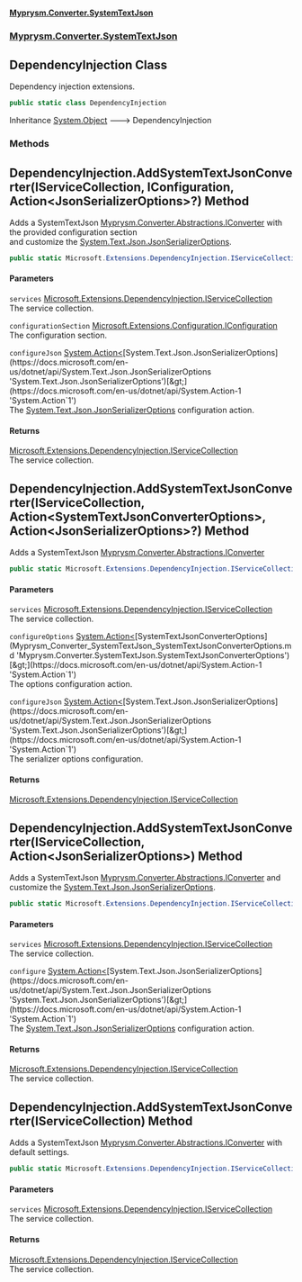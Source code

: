 #### [Myprysm.Converter.SystemTextJson](index.md 'index')
### [Myprysm.Converter.SystemTextJson](index.md#Myprysm_Converter_SystemTextJson 'Myprysm.Converter.SystemTextJson')
## DependencyInjection Class
Dependency injection extensions.  
```csharp
public static class DependencyInjection
```

Inheritance [System.Object](https://docs.microsoft.com/en-us/dotnet/api/System.Object 'System.Object') &#129106; DependencyInjection  
### Methods
<a name='Myprysm_Converter_SystemTextJson_DependencyInjection_AddSystemTextJsonConverter(Microsoft_Extensions_DependencyInjection_IServiceCollection_Microsoft_Extensions_Configuration_IConfiguration_System_Action_System_Text_Json_JsonSerializerOptions__)'></a>
## DependencyInjection.AddSystemTextJsonConverter(IServiceCollection, IConfiguration, Action&lt;JsonSerializerOptions&gt;?) Method
Adds a SystemTextJson [Myprysm.Converter.Abstractions.IConverter](https://docs.microsoft.com/en-us/dotnet/api/Myprysm.Converter.Abstractions.IConverter 'Myprysm.Converter.Abstractions.IConverter') with the provided configuration section  
and customize the [System.Text.Json.JsonSerializerOptions](https://docs.microsoft.com/en-us/dotnet/api/System.Text.Json.JsonSerializerOptions 'System.Text.Json.JsonSerializerOptions').  
```csharp
public static Microsoft.Extensions.DependencyInjection.IServiceCollection AddSystemTextJsonConverter(this Microsoft.Extensions.DependencyInjection.IServiceCollection services, Microsoft.Extensions.Configuration.IConfiguration configurationSection, System.Action<System.Text.Json.JsonSerializerOptions>? configureJson=null);
```
#### Parameters
<a name='Myprysm_Converter_SystemTextJson_DependencyInjection_AddSystemTextJsonConverter(Microsoft_Extensions_DependencyInjection_IServiceCollection_Microsoft_Extensions_Configuration_IConfiguration_System_Action_System_Text_Json_JsonSerializerOptions__)_services'></a>
`services` [Microsoft.Extensions.DependencyInjection.IServiceCollection](https://docs.microsoft.com/en-us/dotnet/api/Microsoft.Extensions.DependencyInjection.IServiceCollection 'Microsoft.Extensions.DependencyInjection.IServiceCollection')  
The service collection.
  
<a name='Myprysm_Converter_SystemTextJson_DependencyInjection_AddSystemTextJsonConverter(Microsoft_Extensions_DependencyInjection_IServiceCollection_Microsoft_Extensions_Configuration_IConfiguration_System_Action_System_Text_Json_JsonSerializerOptions__)_configurationSection'></a>
`configurationSection` [Microsoft.Extensions.Configuration.IConfiguration](https://docs.microsoft.com/en-us/dotnet/api/Microsoft.Extensions.Configuration.IConfiguration 'Microsoft.Extensions.Configuration.IConfiguration')  
The configuration section.
  
<a name='Myprysm_Converter_SystemTextJson_DependencyInjection_AddSystemTextJsonConverter(Microsoft_Extensions_DependencyInjection_IServiceCollection_Microsoft_Extensions_Configuration_IConfiguration_System_Action_System_Text_Json_JsonSerializerOptions__)_configureJson'></a>
`configureJson` [System.Action&lt;](https://docs.microsoft.com/en-us/dotnet/api/System.Action-1 'System.Action`1')[System.Text.Json.JsonSerializerOptions](https://docs.microsoft.com/en-us/dotnet/api/System.Text.Json.JsonSerializerOptions 'System.Text.Json.JsonSerializerOptions')[&gt;](https://docs.microsoft.com/en-us/dotnet/api/System.Action-1 'System.Action`1')  
The [System.Text.Json.JsonSerializerOptions](https://docs.microsoft.com/en-us/dotnet/api/System.Text.Json.JsonSerializerOptions 'System.Text.Json.JsonSerializerOptions') configuration action.
  
#### Returns
[Microsoft.Extensions.DependencyInjection.IServiceCollection](https://docs.microsoft.com/en-us/dotnet/api/Microsoft.Extensions.DependencyInjection.IServiceCollection 'Microsoft.Extensions.DependencyInjection.IServiceCollection')  
The service collection.
  
<a name='Myprysm_Converter_SystemTextJson_DependencyInjection_AddSystemTextJsonConverter(Microsoft_Extensions_DependencyInjection_IServiceCollection_System_Action_Myprysm_Converter_SystemTextJson_SystemTextJsonConverterOptions__System_Action_System_Text_Json_JsonSerializerOptions__)'></a>
## DependencyInjection.AddSystemTextJsonConverter(IServiceCollection, Action&lt;SystemTextJsonConverterOptions&gt;, Action&lt;JsonSerializerOptions&gt;?) Method
Adds a SystemTextJson [Myprysm.Converter.Abstractions.IConverter](https://docs.microsoft.com/en-us/dotnet/api/Myprysm.Converter.Abstractions.IConverter 'Myprysm.Converter.Abstractions.IConverter')
```csharp
public static Microsoft.Extensions.DependencyInjection.IServiceCollection AddSystemTextJsonConverter(this Microsoft.Extensions.DependencyInjection.IServiceCollection services, System.Action<Myprysm.Converter.SystemTextJson.SystemTextJsonConverterOptions> configureOptions, System.Action<System.Text.Json.JsonSerializerOptions>? configureJson=null);
```
#### Parameters
<a name='Myprysm_Converter_SystemTextJson_DependencyInjection_AddSystemTextJsonConverter(Microsoft_Extensions_DependencyInjection_IServiceCollection_System_Action_Myprysm_Converter_SystemTextJson_SystemTextJsonConverterOptions__System_Action_System_Text_Json_JsonSerializerOptions__)_services'></a>
`services` [Microsoft.Extensions.DependencyInjection.IServiceCollection](https://docs.microsoft.com/en-us/dotnet/api/Microsoft.Extensions.DependencyInjection.IServiceCollection 'Microsoft.Extensions.DependencyInjection.IServiceCollection')  
The service collection.
  
<a name='Myprysm_Converter_SystemTextJson_DependencyInjection_AddSystemTextJsonConverter(Microsoft_Extensions_DependencyInjection_IServiceCollection_System_Action_Myprysm_Converter_SystemTextJson_SystemTextJsonConverterOptions__System_Action_System_Text_Json_JsonSerializerOptions__)_configureOptions'></a>
`configureOptions` [System.Action&lt;](https://docs.microsoft.com/en-us/dotnet/api/System.Action-1 'System.Action`1')[SystemTextJsonConverterOptions](Myprysm_Converter_SystemTextJson_SystemTextJsonConverterOptions.md 'Myprysm.Converter.SystemTextJson.SystemTextJsonConverterOptions')[&gt;](https://docs.microsoft.com/en-us/dotnet/api/System.Action-1 'System.Action`1')  
The options configuration action.
  
<a name='Myprysm_Converter_SystemTextJson_DependencyInjection_AddSystemTextJsonConverter(Microsoft_Extensions_DependencyInjection_IServiceCollection_System_Action_Myprysm_Converter_SystemTextJson_SystemTextJsonConverterOptions__System_Action_System_Text_Json_JsonSerializerOptions__)_configureJson'></a>
`configureJson` [System.Action&lt;](https://docs.microsoft.com/en-us/dotnet/api/System.Action-1 'System.Action`1')[System.Text.Json.JsonSerializerOptions](https://docs.microsoft.com/en-us/dotnet/api/System.Text.Json.JsonSerializerOptions 'System.Text.Json.JsonSerializerOptions')[&gt;](https://docs.microsoft.com/en-us/dotnet/api/System.Action-1 'System.Action`1')  
The serializer options configuration.
  
#### Returns
[Microsoft.Extensions.DependencyInjection.IServiceCollection](https://docs.microsoft.com/en-us/dotnet/api/Microsoft.Extensions.DependencyInjection.IServiceCollection 'Microsoft.Extensions.DependencyInjection.IServiceCollection')  
  
<a name='Myprysm_Converter_SystemTextJson_DependencyInjection_AddSystemTextJsonConverter(Microsoft_Extensions_DependencyInjection_IServiceCollection_System_Action_System_Text_Json_JsonSerializerOptions_)'></a>
## DependencyInjection.AddSystemTextJsonConverter(IServiceCollection, Action&lt;JsonSerializerOptions&gt;) Method
Adds a SystemTextJson [Myprysm.Converter.Abstractions.IConverter](https://docs.microsoft.com/en-us/dotnet/api/Myprysm.Converter.Abstractions.IConverter 'Myprysm.Converter.Abstractions.IConverter') and customize the [System.Text.Json.JsonSerializerOptions](https://docs.microsoft.com/en-us/dotnet/api/System.Text.Json.JsonSerializerOptions 'System.Text.Json.JsonSerializerOptions').  
```csharp
public static Microsoft.Extensions.DependencyInjection.IServiceCollection AddSystemTextJsonConverter(this Microsoft.Extensions.DependencyInjection.IServiceCollection services, System.Action<System.Text.Json.JsonSerializerOptions> configure);
```
#### Parameters
<a name='Myprysm_Converter_SystemTextJson_DependencyInjection_AddSystemTextJsonConverter(Microsoft_Extensions_DependencyInjection_IServiceCollection_System_Action_System_Text_Json_JsonSerializerOptions_)_services'></a>
`services` [Microsoft.Extensions.DependencyInjection.IServiceCollection](https://docs.microsoft.com/en-us/dotnet/api/Microsoft.Extensions.DependencyInjection.IServiceCollection 'Microsoft.Extensions.DependencyInjection.IServiceCollection')  
The service collection.
  
<a name='Myprysm_Converter_SystemTextJson_DependencyInjection_AddSystemTextJsonConverter(Microsoft_Extensions_DependencyInjection_IServiceCollection_System_Action_System_Text_Json_JsonSerializerOptions_)_configure'></a>
`configure` [System.Action&lt;](https://docs.microsoft.com/en-us/dotnet/api/System.Action-1 'System.Action`1')[System.Text.Json.JsonSerializerOptions](https://docs.microsoft.com/en-us/dotnet/api/System.Text.Json.JsonSerializerOptions 'System.Text.Json.JsonSerializerOptions')[&gt;](https://docs.microsoft.com/en-us/dotnet/api/System.Action-1 'System.Action`1')  
The [System.Text.Json.JsonSerializerOptions](https://docs.microsoft.com/en-us/dotnet/api/System.Text.Json.JsonSerializerOptions 'System.Text.Json.JsonSerializerOptions') configuration action.
  
#### Returns
[Microsoft.Extensions.DependencyInjection.IServiceCollection](https://docs.microsoft.com/en-us/dotnet/api/Microsoft.Extensions.DependencyInjection.IServiceCollection 'Microsoft.Extensions.DependencyInjection.IServiceCollection')  
The service collection.
  
<a name='Myprysm_Converter_SystemTextJson_DependencyInjection_AddSystemTextJsonConverter(Microsoft_Extensions_DependencyInjection_IServiceCollection)'></a>
## DependencyInjection.AddSystemTextJsonConverter(IServiceCollection) Method
Adds a SystemTextJson [Myprysm.Converter.Abstractions.IConverter](https://docs.microsoft.com/en-us/dotnet/api/Myprysm.Converter.Abstractions.IConverter 'Myprysm.Converter.Abstractions.IConverter') with default settings.  
```csharp
public static Microsoft.Extensions.DependencyInjection.IServiceCollection AddSystemTextJsonConverter(this Microsoft.Extensions.DependencyInjection.IServiceCollection services);
```
#### Parameters
<a name='Myprysm_Converter_SystemTextJson_DependencyInjection_AddSystemTextJsonConverter(Microsoft_Extensions_DependencyInjection_IServiceCollection)_services'></a>
`services` [Microsoft.Extensions.DependencyInjection.IServiceCollection](https://docs.microsoft.com/en-us/dotnet/api/Microsoft.Extensions.DependencyInjection.IServiceCollection 'Microsoft.Extensions.DependencyInjection.IServiceCollection')  
The service collection.
  
#### Returns
[Microsoft.Extensions.DependencyInjection.IServiceCollection](https://docs.microsoft.com/en-us/dotnet/api/Microsoft.Extensions.DependencyInjection.IServiceCollection 'Microsoft.Extensions.DependencyInjection.IServiceCollection')  
The service collection.
  
